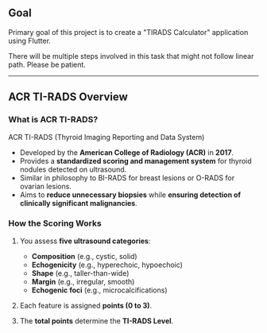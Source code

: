 ## Goal

Primary goal of this project is to create a "TIRADS Calculator" application using Flutter. 

There will be multiple steps involved in this task that might not follow linear path. Please be patient. 

---

## ACR TI-RADS Overview

### What is ACR TI-RADS?

ACR TI-RADS (Thyroid Imaging Reporting and Data System)

* Developed by the **American College of Radiology (ACR)** in **2017**.
* Provides a **standardized scoring and management system** for thyroid nodules detected on ultrasound.
* Similar in philosophy to BI-RADS for breast lesions or O-RADS for ovarian lesions.
* Aims to **reduce unnecessary biopsies** while **ensuring detection of clinically significant malignancies**.

### How the Scoring Works

1. You assess **five ultrasound categories**:

   * **Composition** (e.g., cystic, solid)
   * **Echogenicity** (e.g., hyperechoic, hypoechoic)
   * **Shape** (e.g., taller-than-wide)
   * **Margin** (e.g., irregular, smooth)
   * **Echogenic foci** (e.g., microcalcifications)

2. Each feature is assigned **points (0 to 3)**.

3. The **total points** determine the **TI-RADS Level**.